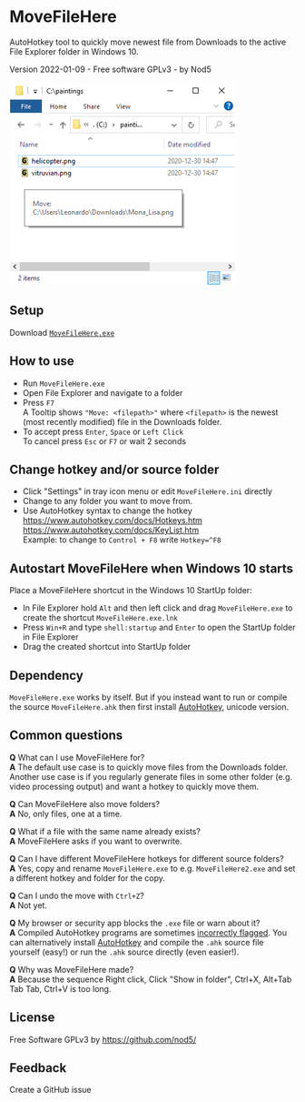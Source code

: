 # MoveFileHere

AutoHotkey tool to quickly move newest file from Downloads to the active File Explorer folder in Windows 10.

Version 2022-01-09  -  Free software GPLv3  -  by Nod5  
  
![MoveFileHere Screenshot](images/MoveFileHere1.png?raw=true)

## Setup
Download [`MoveFileHere.exe`](https://github.com/nod5/MoveFileHere/releases/latest)

## How to use  
- Run `MoveFileHere.exe`
- Open File Explorer and navigate to a folder
- Press `F7`  
   A Tooltip shows `"Move: <filepath>"`
   where `<filepath>` is the newest (most recently modified) file in the Downloads folder.
- To accept press `Enter`, `Space` or `Left Click`  
   To cancel press `Esc` or `F7` or wait 2 seconds  

## Change hotkey and/or source folder  
- Click "Settings" in tray icon menu or edit `MoveFileHere.ini` directly  
- Change to any folder you want to move from.  
- Use AutoHotkey syntax to change the hotkey  
  https://www.autohotkey.com/docs/Hotkeys.htm  
  https://www.autohotkey.com/docs/KeyList.htm  
  Example: to change to `Control + F8` write `Hotkey=^F8`  

## Autostart MoveFileHere when Windows 10 starts
Place a MoveFileHere shortcut in the Windows 10 StartUp folder:
- In File Explorer hold `Alt` and then left click and drag `MoveFileHere.exe` to create the shortcut `MoveFileHere.exe.lnk`
- Press `Win+R` and type `shell:startup` and `Enter` to open the StartUp folder in File Explorer
- Drag the created shortcut into StartUp folder

## Dependency  
`MoveFileHere.exe` works by itself. But if you instead want to run or compile the source `MoveFileHere.ahk` then first install [AutoHotkey](https://www.autohotkey.com/), unicode version.  

## Common questions
**Q** What can I use MoveFileHere for?  
**A** The default use case is to quickly move files from the Downloads folder. Another use case is if you regularly generate files in some other folder (e.g. video processing output) and want a hotkey to  quickly move them.  

**Q** Can MoveFileHere also move folders?  
**A** No, only files, one at a time.  

**Q** What if a file with the same name already exists?  
**A** MoveFileHere asks if you want to overwrite.  

**Q** Can I have different MoveFileHere hotkeys for different source folders?  
**A** Yes, copy and rename `MoveFileHere.exe` to e.g. `MoveFileHere2.exe` and set a different hotkey and folder for the copy.  

**Q** Can I undo the move with `Ctrl+Z`?  
**A** Not yet.  

**Q** My browser or security app blocks the `.exe` file or warn about it?  
**A** Compiled AutoHotkey programs are sometimes [incorrectly flagged](https://www.autohotkey.com/docs/FAQ.htm#Virus ). You can alternatively install [AutoHotkey](https://www.autohotkey.com/) and compile the `.ahk` source file yourself (easy!) or run the `.ahk` source directly (even easier!).  

**Q** Why was MoveFileHere made?  
**A** Because the sequence Right click, Click "Show in folder", Ctrl+X, Alt+Tab Tab Tab, Ctrl+V is too long.  



## License  
Free Software GPLv3 by https://github.com/nod5/  

## Feedback  
Create a GitHub issue 
